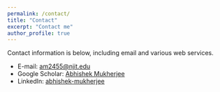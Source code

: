 ```yaml
---
permalink: /contact/
title: "Contact"
excerpt: "Contact me"
author_profile: true
---
```

Contact information is below, including email and various web services.  

* E-mail: [am2455@njit.edu](mailto:am2455@njit.edu)
* Google Scholar: [Abhishek Mukherjee](https://scholar.google.com/citations?user=K2SRNu4AAAAJ&hl=en&authuser=1)
* LinkedIn: [abhishek-mukherjee](http://www.linkedin.com/in/abhishek-mukherjee-24078888/)